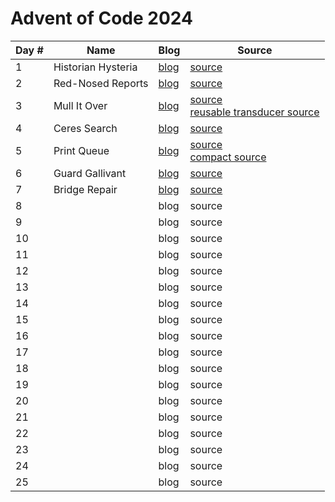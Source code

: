 # Advent of Code 2024

| Day # | Name               | Blog                  | Source                                                                                                                     |
|-------|--------------------|-----------------------|----------------------------------------------------------------------------------------------------------------------------|
| 1     | Historian Hysteria | [blog](docs/day01.md) | [source](src/advent_2024_clojure/day01.clj)                                                                                |
| 2     | Red-Nosed Reports  | [blog](docs/day02.md) | [source](src/advent_2024_clojure/day02.clj)                                                                                |
| 3     | Mull It Over       | [blog](docs/day03.md) | [source](src/advent_2024_clojure/day03.clj)<br/>[reusable transducer source](src/advent_2024_clojure/day03_transducer.clj) |
| 4     | Ceres Search       | [blog](docs/day04.md) | [source](src/advent_2024_clojure/day04.clj)                                                                                |
| 5     | Print Queue        | [blog](docs/day05.md) | [source](src/advent_2024_clojure/day05.clj)<br/>[compact source](src/advent_2024_clojure/day05_compact.clj)                |
| 6     | Guard Gallivant    | [blog](docs/day06.md) | [source](src/advent_2024_clojure/day06.clj)                                                                                |
| 7     | Bridge Repair      | [blog](docs/day07.md) | [source](src/advent_2024_clojure/day07.clj)                                                                                |
| 8     |                    | blog                  | source                                                                                                                     |
| 9     |                    | blog                  | source                                                                                                                     |
| 10    |                    | blog                  | source                                                                                                                     |
| 11    |                    | blog                  | source                                                                                                                     |
| 12    |                    | blog                  | source                                                                                                                     |
| 13    |                    | blog                  | source                                                                                                                     |
| 14    |                    | blog                  | source                                                                                                                     |
| 15    |                    | blog                  | source                                                                                                                     |
| 16    |                    | blog                  | source                                                                                                                     |
| 17    |                    | blog                  | source                                                                                                                     |
| 18    |                    | blog                  | source                                                                                                                     |
| 19    |                    | blog                  | source                                                                                                                     |
| 20    |                    | blog                  | source                                                                                                                     |
| 21    |                    | blog                  | source                                                                                                                     |
| 22    |                    | blog                  | source                                                                                                                     |
| 23    |                    | blog                  | source                                                                                                                     |
| 24    |                    | blog                  | source                                                                                                                     |
| 25    |                    | blog                  | source                                                                                                                     |
